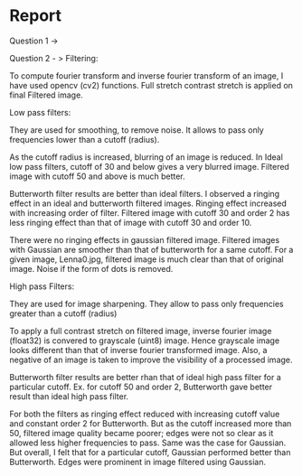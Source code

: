 # Report

Question 1 ->


Question 2 - > Filtering:

To compute fourier transform and inverse fourier transform of an image, I have used opencv (cv2) functions. Full stretch
contrast stretch is applied on final Filtered image.

Low pass filters:

They are used for smoothing, to remove noise. It allows to pass only frequencies lower than a cutoff (radius).

As the cutoff radius is increased, blurring of an image is reduced.
In Ideal low pass filters, cutoff of 30 and below gives a very blurred image. Filtered image with cutoff 50 and above is
much better.

Butterworth filter results are better than ideal filters. I observed a ringing effect in an ideal and butterworth
filtered images. Ringing effect increased with increasing order of filter. Filtered image with cutoff 30 and order 2 has
less ringing effect than that of image with cutoff 30 and order 10.

There were no ringing effects in gaussian filtered image. Filtered images with Gaussian are smoother
than that of butterworth for a same cutoff. For a given image, Lenna0.jpg, filtered image is much clear than that of
original image. Noise if the form of dots is removed.

High pass Filters:

They are used for image sharpening. They allow to pass only frequencies greater than a cutoff (radius)

To apply a full contrast stretch on filtered image, inverse fourier image (float32) is convered to grayscale (uint8)
image. Hence grayscale image looks different than that of inverse fourier transformed image. Also, a negative of an image
is taken to improve the visibility of a processed image.

Butterworth filter results are better rhan that of ideal high pass filter for a particular cutoff. Ex. for cutoff 50 and
order 2, Butterworth gave better result than ideal high pass filter.

For both the filters as ringing effect reduced with increasing cutoff value and constant order 2 for Butterworth.
But as the cutoff increased more than 50, filtered image quality became poorer; edges were not so clear as it allowed less
higher frequencies to pass. Same was the case for Gaussian. But overall, I felt that for a particular cutoff,
Gaussian performed better than Butterworth. Edges were prominent in image filtered using Gaussian.
